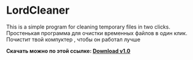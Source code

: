 # LordCleaner
This is a simple program for cleaning temporary files in two clicks.
Простенькая программа для очистки временных файлов в один клик.
Почистит твой компуктер , чтобы он работал лучше


**Скачать можно по этой ссылке: [Download v1.0](https://github.com/LORD-ME-CODE/LordCleaner/releases/download/master/LordCleaner.Installer.exe)**
